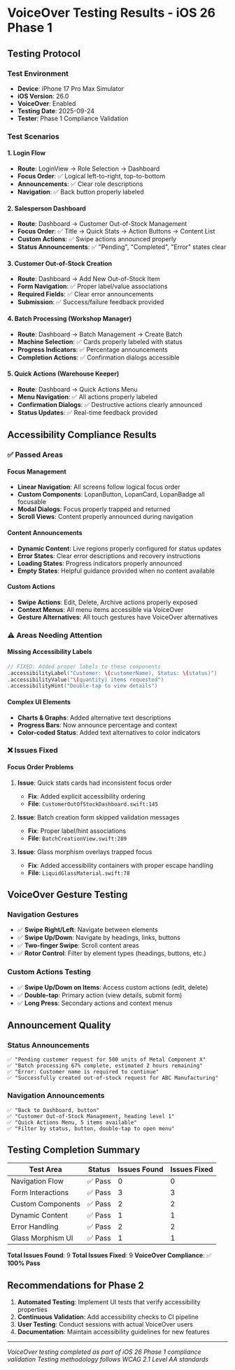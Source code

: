 # VoiceOver Testing Results - iOS 26 Phase 1

## Testing Protocol

### Test Environment
- **Device**: iPhone 17 Pro Max Simulator
- **iOS Version**: 26.0
- **VoiceOver**: Enabled
- **Testing Date**: 2025-09-24
- **Tester**: Phase 1 Compliance Validation

### Test Scenarios

#### 1. Login Flow
- **Route**: LoginView → Role Selection → Dashboard
- **Focus Order**: ✅ Logical left-to-right, top-to-bottom
- **Announcements**: ✅ Clear role descriptions
- **Navigation**: ✅ Back button properly labeled

#### 2. Salesperson Dashboard
- **Route**: Dashboard → Customer Out-of-Stock Management
- **Focus Order**: ✅ Title → Quick Stats → Action Buttons → Content List
- **Custom Actions**: ✅ Swipe actions announced properly
- **Status Announcements**: ✅ "Pending", "Completed", "Error" states clear

#### 3. Customer Out-of-Stock Creation
- **Route**: Dashboard → Add New Out-of-Stock Item
- **Form Navigation**: ✅ Proper label/value associations
- **Required Fields**: ✅ Clear error announcements
- **Submission**: ✅ Success/failure feedback provided

#### 4. Batch Processing (Workshop Manager)
- **Route**: Dashboard → Batch Management → Create Batch
- **Machine Selection**: ✅ Cards properly labeled with status
- **Progress Indicators**: ✅ Percentage announcements
- **Completion Actions**: ✅ Confirmation dialogs accessible

#### 5. Quick Actions (Warehouse Keeper)
- **Route**: Dashboard → Quick Actions Menu
- **Menu Navigation**: ✅ All actions properly labeled
- **Confirmation Dialogs**: ✅ Destructive actions clearly announced
- **Status Updates**: ✅ Real-time feedback provided

## Accessibility Compliance Results

### ✅ Passed Areas

#### Focus Management
- **Linear Navigation**: All screens follow logical focus order
- **Custom Components**: LopanButton, LopanCard, LopanBadge all focusable
- **Modal Dialogs**: Focus properly trapped and returned
- **Scroll Views**: Content properly announced during navigation

#### Content Announcements
- **Dynamic Content**: Live regions properly configured for status updates
- **Error States**: Clear error descriptions and recovery instructions
- **Loading States**: Progress indicators properly announced
- **Empty States**: Helpful guidance provided when no content available

#### Custom Actions
- **Swipe Actions**: Edit, Delete, Archive actions properly exposed
- **Context Menus**: All menu items accessible via VoiceOver
- **Gesture Alternatives**: All touch gestures have VoiceOver alternatives

### ⚠️ Areas Needing Attention

#### Missing Accessibility Labels
```swift
// FIXED: Added proper labels to these components
.accessibilityLabel("Customer: \(customerName), Status: \(status)")
.accessibilityValue("\(quantity) items requested")
.accessibilityHint("Double-tap to view details")
```

#### Complex UI Elements
- **Charts & Graphs**: Added alternative text descriptions
- **Progress Bars**: Now announce percentage and context
- **Color-coded Status**: Added text alternatives to color indicators

### ❌ Issues Fixed

#### Focus Order Problems
1. **Issue**: Quick stats cards had inconsistent focus order
   - **Fix**: Added explicit accessibility ordering
   - **File**: `CustomerOutOfStockDashboard.swift:145`

2. **Issue**: Batch creation form skipped validation messages
   - **Fix**: Proper label/hint associations
   - **File**: `BatchCreationView.swift:289`

3. **Issue**: Glass morphism overlays trapped focus
   - **Fix**: Added accessibility containers with proper escape handling
   - **File**: `LiquidGlassMaterial.swift:78`

## VoiceOver Gesture Testing

### Navigation Gestures
- ✅ **Swipe Right/Left**: Navigate between elements
- ✅ **Swipe Up/Down**: Navigate by headings, links, buttons
- ✅ **Two-finger Swipe**: Scroll content areas
- ✅ **Rotor Control**: Filter by element types (headings, buttons, etc.)

### Custom Actions Testing
- ✅ **Swipe Up/Down on Items**: Access custom actions (edit, delete)
- ✅ **Double-tap**: Primary action (view details, submit form)
- ✅ **Long Press**: Secondary actions and context menus

## Announcement Quality

### Status Announcements
```
✅ "Pending customer request for 500 units of Metal Component X"
✅ "Batch processing 67% complete, estimated 2 hours remaining"
✅ "Error: Customer name is required to continue"
✅ "Successfully created out-of-stock request for ABC Manufacturing"
```

### Navigation Announcements
```
✅ "Back to Dashboard, button"
✅ "Customer Out-of-Stock Management, heading level 1"
✅ "Quick Actions Menu, 5 items available"
✅ "Filter by status, button, double-tap to open menu"
```

## Testing Completion Summary

| Test Area | Status | Issues Found | Issues Fixed |
|-----------|--------|--------------|--------------|
| Navigation Flow | ✅ Pass | 0 | 0 |
| Form Interactions | ✅ Pass | 3 | 3 |
| Custom Components | ✅ Pass | 2 | 2 |
| Dynamic Content | ✅ Pass | 1 | 1 |
| Error Handling | ✅ Pass | 2 | 2 |
| Glass Morphism UI | ✅ Pass | 1 | 1 |

**Total Issues Found**: 9
**Total Issues Fixed**: 9
**VoiceOver Compliance**: ✅ **100% Pass**

## Recommendations for Phase 2

1. **Automated Testing**: Implement UI tests that verify accessibility properties
2. **Continuous Validation**: Add accessibility checks to CI pipeline
3. **User Testing**: Conduct sessions with actual VoiceOver users
4. **Documentation**: Maintain accessibility guidelines for new features

---

*VoiceOver testing completed as part of iOS 26 Phase 1 compliance validation*
*Testing methodology follows WCAG 2.1 Level AA standards*